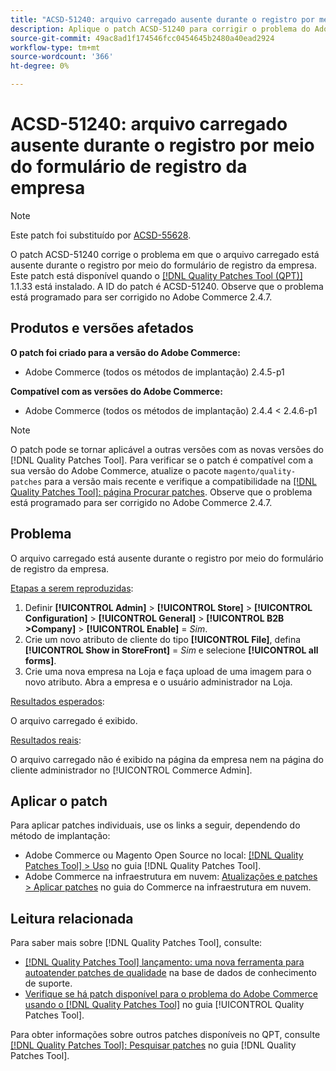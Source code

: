 ```yaml
---
title: "ACSD-51240: arquivo carregado ausente durante o registro por meio do formulário de registro da empresa"
description: Aplique o patch ACSD-51240 para corrigir o problema do Adobe Commerce em que o arquivo carregado está ausente durante o registro por meio do formulário de registro da empresa.
source-git-commit: 49ac8ad1f174546fcc0454645b2480a40ead2924
workflow-type: tm+mt
source-wordcount: '366'
ht-degree: 0%

---
```


# ACSD-51240: arquivo carregado ausente durante o registro por meio do formulário de registro da empresa

>[!NOTE]
>
>Este patch foi substituído por [ACSD-55628](/help/tools/quality-patches-tool/patches-available-in-qpt/v1-1-42/acsd-55628-upload-file-company-registration-form-replace-file-customer-attribute-storefront.md).

O patch ACSD-51240 corrige o problema em que o arquivo carregado está ausente durante o registro por meio do formulário de registro da empresa. Este patch está disponível quando o [[!DNL Quality Patches Tool (QPT)]](https://experienceleague.adobe.com/en/docs/commerce-knowledge-base/kb/announcements/commerce-announcements/magento-quality-patches-released-new-tool-to-self-serve-quality-patches) 1.1.33 está instalado. A ID do patch é ACSD-51240. Observe que o problema está programado para ser corrigido no Adobe Commerce 2.4.7.

## Produtos e versões afetados

**O patch foi criado para a versão do Adobe Commerce:**

* Adobe Commerce (todos os métodos de implantação) 2.4.5-p1

**Compatível com as versões do Adobe Commerce:**

* Adobe Commerce (todos os métodos de implantação) 2.4.4 &lt; 2.4.6-p1

>[!NOTE]
>
>O patch pode se tornar aplicável a outras versões com as novas versões do [!DNL Quality Patches Tool]. Para verificar se o patch é compatível com a sua versão do Adobe Commerce, atualize o pacote `magento/quality-patches` para a versão mais recente e verifique a compatibilidade na [[!DNL Quality Patches Tool]: página Procurar patches](<https://experienceleague.adobe.com/tools/commerce-quality-patches/index.html>). Observe que o problema está programado para ser corrigido no Adobe Commerce 2.4.7.

## Problema

O arquivo carregado está ausente durante o registro por meio do formulário de registro da empresa.

<u>Etapas a serem reproduzidas</u>:

1. Definir **[!UICONTROL Admin]** > **[!UICONTROL Store]** > **[!UICONTROL Configuration]** > **[!UICONTROL General]** > **[!UICONTROL B2B >Company]** > **[!UICONTROL Enable]** = *Sim*.
1. Crie um novo atributo de cliente do tipo **[!UICONTROL File]**, defina **[!UICONTROL Show in StoreFront]** = *Sim* e selecione **[!UICONTROL all forms]**.
1. Crie uma nova empresa na Loja e faça upload de uma imagem para o novo atributo.
Abra a empresa e o usuário administrador na Loja.

<u>Resultados esperados</u>:

O arquivo carregado é exibido.

<u>Resultados reais</u>:

O arquivo carregado não é exibido na página da empresa nem na página do cliente administrador no [!UICONTROL Commerce Admin].

## Aplicar o patch

Para aplicar patches individuais, use os links a seguir, dependendo do método de implantação:

* Adobe Commerce ou Magento Open Source no local: [[!DNL Quality Patches Tool] > Uso](https://experienceleague.adobe.com/docs/commerce-operations/tools/quality-patches-tool/usage.html) no guia [!DNL Quality Patches Tool].
* Adobe Commerce na infraestrutura em nuvem: [Atualizações e patches > Aplicar patches](https://experienceleague.adobe.com/docs/commerce-cloud-service/user-guide/develop/upgrade/apply-patches.html) no guia do Commerce na infraestrutura em nuvem.

## Leitura relacionada

Para saber mais sobre [!DNL Quality Patches Tool], consulte:

* [[!DNL Quality Patches Tool] lançamento: uma nova ferramenta para autoatender patches de qualidade](https://experienceleague.adobe.com/en/docs/commerce-knowledge-base/kb/announcements/commerce-announcements/magento-quality-patches-released-new-tool-to-self-serve-quality-patches) na base de dados de conhecimento de suporte.
* [Verifique se há patch disponível para o problema do Adobe Commerce usando o  [!DNL Quality Patches Tool]](/help/tools/quality-patches-tool/patches-available-in-qpt/check-patch-for-magento-issue-with-magento-quality-patches.md) no guia [!UICONTROL Quality Patches Tool].


Para obter informações sobre outros patches disponíveis no QPT, consulte [[!DNL Quality Patches Tool]: Pesquisar patches](https://experienceleague.adobe.com/tools/commerce-quality-patches/index.html) no guia [!DNL Quality Patches Tool].
